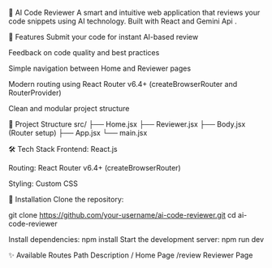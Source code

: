 🧠 AI Code Reviewer
A smart and intuitive web application that reviews your code snippets using AI technology.
Built with React and Gemini Api .

🚀 Features
Submit your code for instant AI-based review

Feedback on code quality and best practices

Simple navigation between Home and Reviewer pages

Modern routing using React Router v6.4+ (createBrowserRouter and RouterProvider)

Clean and modular project structure

📂 Project Structure
src/
├── Home.jsx
├── Reviewer.jsx
├── Body.jsx (Router setup)
├── App.jsx
└── main.jsx


🛠 Tech Stack
Frontend: React.js

Routing: React Router v6.4+ (createBrowserRouter)

Styling: Custom CSS 

🧩 Installation
Clone the repository:

git clone https://github.com/your-username/ai-code-reviewer.git
cd ai-code-reviewer


Install dependencies:
npm install
Start the development server:
npm run dev


✨ Available Routes
Path	      Description
/	          Home Page
/review	      Reviewer Page




